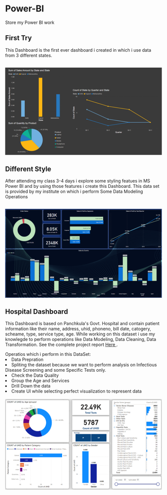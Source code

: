 # Power-BI
Store my Power BI work
<h2>First Try</h2>
<p>This Dashboard is the first ever dashboard i created in which i use data from 3 different states.</p>
&nbsp;
<img src="https://github.com/Kazuto335/Power-BI/blob/main/FirstTry.png?raw=true">

<h2>Different Style</h2>
<p>After attending my class 3-4 days i explore some styling featues in MS Power BI and by using those features i create this Dashboard. This data set is provided by my institute on which i perform Some Data Modeling Operations</p>
&nbsp;
<img src="https://raw.githubusercontent.com/Kazuto335/Power-BI/main/DifferentStyle.png">

<h2>Hospital Dashboard</h2>
<p>This Dashboard is based on Panchkula's Govt. Hospital and contain patient information like their name, address, uhid, phoneno, bill date, catogery, scheame, type, service type, age. While working on this dataset i use my knowlegde to perform operations like Data Modeling, Data Cleaning, Data Transformation. See the complete project report <a href = "Hospital Dashboard.pdf"> Here </a>.</p>
Operatios which i perform in this DataSet:
<li>Data Prepration</li>
<li>Spliting the dataset because we want to perform analysis on Infectious Disease Screening and some Specific Tests only. </li>
<li>Check the Data Quality</li>
<li>Group the Age and Services</li>
<li>Drill Down the data</li>
<li>Create UI while selecting perfect visualization to represent data</li>
&nbsp;
<img src="https://github.com/Kazuto335/Power-BI/blob/main/HospitalDashboard.png?raw=true">
